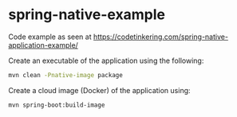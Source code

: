 # spring-native-example
 Code example as seen at https://codetinkering.com/spring-native-application-example/

Create an executable of the application using the following:
```bash
mvn clean -Pnative-image package
```

Create a cloud image (Docker) of the application using:
```bash
mvn spring-boot:build-image
```
